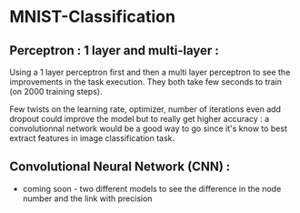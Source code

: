 # MNIST-Classification

## Perceptron : 1 layer and multi-layer :

Using a 1 layer perceptron first and then a multi layer perceptron to see the improvements in the task execution.
They both take few seconds to train (on 2000 training steps).

Few twists on the learning rate, optimizer, number of iterations even add dropout could improve the model but to really get higher accuracy : a convolutionnal network would be a good way to go since it's know to best extract features in image classification task.

## Convolutional Neural Network (CNN) :

- coming soon - two different models to see the difference in the node number and the link with precision



